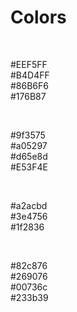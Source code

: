 # Colors

<br/> <div style="background-color: #EEF5FF" class="color"></div> #EEF5FF
<br/> <div style="background-color: #B4D4FF" class="color"></div> #B4D4FF
<br/> <div style="background-color: #86B6F6" class="color"></div> #86B6F6
<br/> <div style="background-color: #176B87" class="color"></div> #176B87

<br/> <div style="background-color: #9f3575" class="color"></div> #9f3575
<br/> <div style="background-color: #a05297" class="color"></div> #a05297
<br/> <div style="background-color: #d65e8d" class="color"></div> #d65e8d
<br/> <div style="background-color: #E53F4E" class="color"></div> #E53F4E

<br/> <div style="background-color: #a2acbd" class="color"></div> #a2acbd
<br/> <div style="background-color: #3e4756" class="color"></div> #3e4756
<br/> <div style="background-color: #1f2836" class="color"></div> #1f2836

<br/> <div style="background-color: #82c876" class="color"></div> #82c876
<br/> <div style="background-color: #269076" class="color"></div> #269076
<br/> <div style="background-color: #00736c" class="color"></div> #00736c
<br/> <div style="background-color: #233b39" class="color"></div> #233b39
